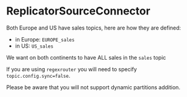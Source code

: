 # ReplicatorSourceConnector

Both Europe and US have sales topics, here are how they are defined:

* in Europe: `EUROPE_sales`
* in US: `US_sales`

We want on both continents to have ALL sales in the `sales` topic

If you are using `regexrouter` you will need to specify `topic.config.sync=false`.

Please be aware that you will not support dynamic partitions addition.